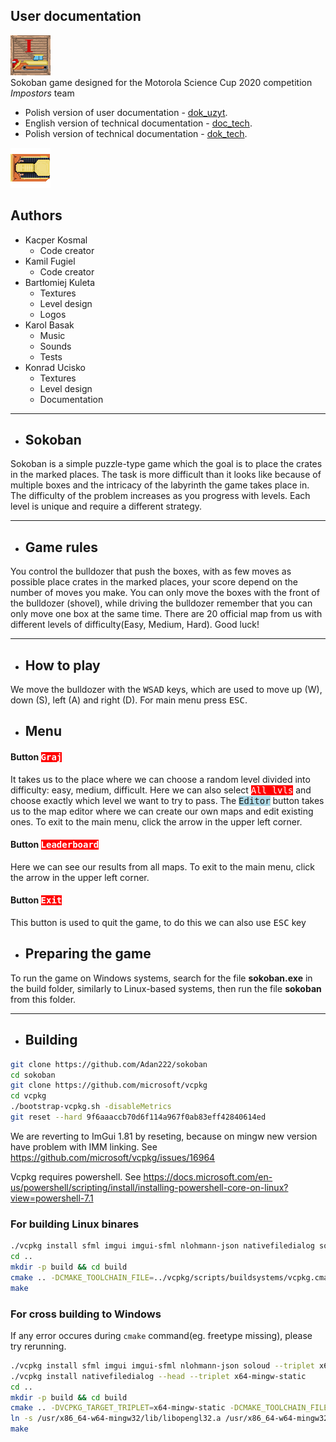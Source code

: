 
## User documentation

![icon](https://github.com/Adan222/sokoban/blob/master/res/graphics/icon2.png "Icon")<br>
Sokoban game designed for the Motorola Science Cup 2020 competition
*Impostors* team

- Polish version of user documentation - [dok_uzyt](./dok_uzyt.md).
- English version of technical documentation - [doc_tech](./doc_tech.md).
- Polish version of technical documentation - [dok_tech](./dok_tech.md).


![logo](https://github.com/Adan222/sokoban/blob/master/res/graphics/game/player.png "Logo")

## Authors
- Kacper Kosmal
    * Code creator
- Kamil Fugiel
    * Code creator
- Bartłomiej Kuleta
    * Textures
    * Level design
    * Logos
- Karol Basak
    * Music
    * Sounds
    * Tests
- Konrad Ucisko
    * Textures
    * Level design
    * Documentation
***

- ## Sokoban

Sokoban is a simple puzzle-type game which the goal is to place the crates in the marked places. The task is more difficult than it looks like because of multiple boxes and the intricacy of the labyrinth the game takes place in. The difficulty of the problem increases as you progress with levels.
Each level is unique and require a different strategy.
***

- ## Game rules
You control the bulldozer that push the boxes, with as few moves as possible place crates in the marked places, your score depend on the number of moves you make. You can only move the boxes with the front of the bulldozer (shovel), while driving the bulldozer remember that you can only move one box at the same time. There are 20 official map from us  with different levels of difficulty(Easy, Medium, Hard). Good luck!
***

- ## How to play

We move the bulldozer with the <kbd>W</kbd><kbd>S</kbd><kbd>A</kbd><kbd>D</kbd> keys, which are used to move up (W), down (S), left (A) and right (D).
For main menu press <kbd>ESC</kbd>.


- ## Menu <br>
#### Button <kbd style="background-color: red; color:white"> Graj</kbd> 
It takes us to the place where we can choose a random level divided into difficulty: easy, medium, difficult. Here we can also select <kbd style="background-color: red; color:white">All lvls</kbd> and choose exactly which level we want to try to pass. The <kbd style="background-color: lightblue;">Editor</kbd> button takes us to the map editor where we can create our own maps and edit existing ones. To exit to the main menu, click the arrow in the upper left corner.


#### Button <kbd style="background-color: red; color:white"> Leaderboard</kbd> 
Here we can see our results from all maps. To exit to the main menu, click the arrow in the upper left corner.

#### Button <kbd style="background-color: red; color:white"> Exit</kbd> 
This button is used to quit the game, to do this we can also use <kbd> ESC</kbd> key 

- ## Preparing the game

To run the game on Windows systems, search for the file **sokoban.exe** in the build folder, similarly to Linux-based systems, then run the file **sokoban** from this folder.
***



- ## Building
```sh
git clone https://github.com/Adan222/sokoban
cd sokoban
git clone https://github.com/microsoft/vcpkg
cd vcpkg
./bootstrap-vcpkg.sh -disableMetrics
git reset --hard 9f6aaaccb70d6f114a967f0ab83eff42840614ed
```

We are reverting to ImGui 1.81 by reseting, because on mingw new version have problem with IMM linking. See https://github.com/microsoft/vcpkg/issues/16964

Vcpkg requires powershell. See https://docs.microsoft.com/en-us/powershell/scripting/install/installing-powershell-core-on-linux?view=powershell-7.1



### For building Linux binares
```sh
./vcpkg install sfml imgui imgui-sfml nlohmann-json nativefiledialog soloud
cd ..
mkdir -p build && cd build
cmake .. -DCMAKE_TOOLCHAIN_FILE=../vcpkg/scripts/buildsystems/vcpkg.cmake
make

```
### For cross building to Windows 
If any error occures during `cmake` command(eg. freetype missing), please try rerunning.

```sh
./vcpkg install sfml imgui imgui-sfml nlohmann-json soloud --triplet x64-mingw-static
./vcpkg install nativefiledialog --head --triplet x64-mingw-static
cd ..
mkdir -p build && cd build
cmake .. -DVCPKG_TARGET_TRIPLET=x64-mingw-static -DCMAKE_TOOLCHAIN_FILE=../vcpkg/scripts/buildsystems/vcpkg.cmake -DVCPKG_CHAINLOAD_TOOLCHAIN_FILE=<absolute path to sokoban dir>/toolchain-mingw-x64.cmake -DVCPKG_APPLOCAL_DEPS=OFF
ln -s /usr/x86_64-w64-mingw32/lib/libopengl32.a /usr/x86_64-w64-mingw32/lib/libOpenGL32.a
make
```







